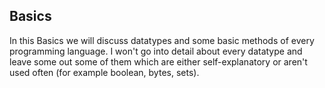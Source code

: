 ## Basics
In this Basics we will discuss datatypes and some basic methods of every programming language.
I won't go into detail about every datatype and leave some out some of them which are either self-explanatory
or aren't used often (for example boolean, bytes, sets).
